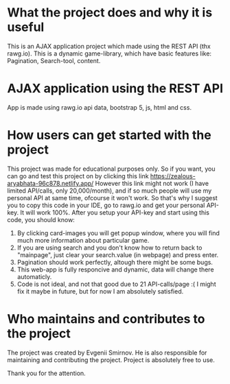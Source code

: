 # What the project does and why it is useful
This is an AJAX application project which made using the REST API (thx rawg.io). This is a dynamic game-library, which have basic features like:
Pagination, Search-tool, content.

# AJAX application using the REST API
App is made using rawg.io api data, bootstrap 5, js, html and css.

# How users can get started with the project
This project was made for educational purposes only. So if you want, you can go and test this project on by clicking this link https://zealous-aryabhata-96c878.netlify.app/
However this link might not work (I have limited API/calls, only 20,000/month), and if so much people will use my personal API at same time, ofcourse it won't work. So that's why 
I suggest you to copy this code in your IDE, go to rawg.io and get your personal API-key. It will work 100%. After you setup your API-key and start using this code, you should know:

1) By clicking card-images you will get popup window, where you will find much more information about particular game.
2) If you are using search and you don't know how to return back to "mainpage", just clear your search.value (in webpage) and press enter.
3) Pagination should work perfectly, altough there might be some bugs.
3) This web-app is fully responcive and dynamic, data will change there automaticly.
4) Code is not ideal, and not that good due to 21 API-calls/page :( I might fix it maybe in future, but for now I am absolutely satisfied.

# Who maintains and contributes to the project
The project was created by Evgenii Smirnov. He is also responsible for maintaining and contributing the project. Project is absolutely free to use.

Thank you for the attention.
